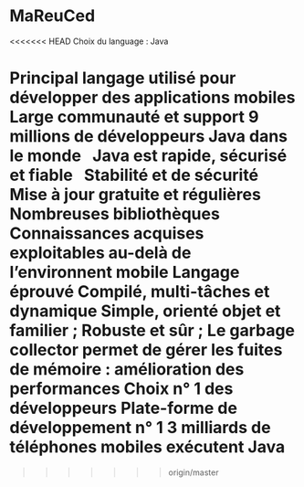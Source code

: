 # MaReuCed

<<<<<<< HEAD
Choix du language : Java  

Principal langage utilisé pour développer des applications mobiles
Large communauté et support
9 millions de développeurs Java dans le monde  
Java est rapide, sécurisé et fiable  
Stabilité et de sécurité  
Mise à jour gratuite et régulières
Nombreuses bibliothèques 
Connaissances acquises exploitables au-delà de l’environnent mobile
Langage éprouvé
Compilé, multi-tâches et dynamique
Simple, orienté objet et familier ;
Robuste et sûr ;
Le garbage collector permet de gérer les fuites de mémoire : amélioration des performances
Choix n° 1 des développeurs
Plate-forme de développement n° 1
3 milliards de téléphones mobiles exécutent Java  
=======
>>>>>>> origin/master
